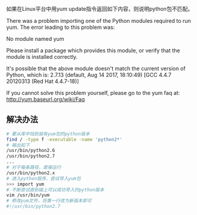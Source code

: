 如果在Linux平台中用yum update指令返回如下内容，则说明python包不匹配。  

There was a problem importing one of the Python modules
required to run yum. The error leading to this problem was:

No module named yum

Please install a package which provides this module, or
verify that the module is installed correctly.

It's possible that the above module doesn't match the
current version of Python, which is:
2.7.13 (default, Aug 14 2017, 18:10:49) 
[GCC 4.4.7 20120313 (Red Hat 4.4.7-18)]

If you cannot solve this problem yourself, please go to 
the yum faq at:
 http://yum.baseurl.org/wiki/Faq

解决办法
--------
```bash
# 要从库中找到装有yum包的python版本
find / -type f -executable -name 'python2*'
# 输出如下
/usr/bin/python2.6
/usr/bin/python2.7
...
# 对于每条路径，直接运行
/usr/bin/python2.x
# 进入python程序，尝试导入yum包
>>> import yum
# 不断尝试直到碰上可以成功导入的python版本
vim /usr/bin/yum
# 修改yum文件，将第一行改为新版本即可
#!/usr/bin/python2.7
```
